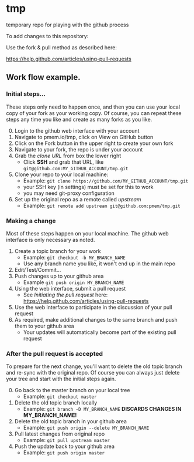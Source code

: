 tmp
===

temporary repo for playing with the github process

To add changes to this repository:

Use the fork & pull method as described here:

https://help.github.com/articles/using-pull-requests

## Work flow example.

### Initial steps...

These steps only need to happen once, and then you can use your local copy of your fork as your working copy.  Of course, you can repeat these steps any time you like and create as many forks as you like.

0. Login to the github web interface with your account
1. Navigate to pmem.io/tmp, click on View on GitHub button
2. Click on the Fork button in the upper right to create your own fork
3. Navigate to your fork, the repo is under your account
4. Grab the *clone URL* from box the lower right
	* Click **SSH** and grab that URL, like `git@github.com:MY_GITHUB_ACCOUNT/tmp.git`
5. Clone your repo to your local machine:
	* Example: `git clone https://github.com/MY_GITHUB_ACCOUNT/tmp.git`
	* your SSH key (in settings) must be set for this to work
	* you may need git-proxy configuration
6. Set up the original repo as a remote called *upstream*
	* Example: `git remote add upstream git@github.com:pmem/tmp.git`

### Making a change

Most of these steps happen on your local machine.  The github web interface is only necessary as noted.

1. Create a topic branch for your work
	* Example: `git checkout -b MY_BRANCH_NAME`
	* Use any branch name you like, it won't end up in the main repo
2. Edit/Test/Commit...
3. Push changes up to your github area
	* Example `git push origin MY_BRANCH_NAME`
4. Using the web interface, submit a pull request
	* See *Initiating the pull request* here: https://help.github.com/articles/using-pull-requests
5. Use the web interface to participate in the discussion of your pull request
6. As required, make additional changes to the same branch and push them to your github area
	* Your updates will automatically become part of the existing pull request

### After the pull request is accepted

To prepare for the next change, you'll want to delete the old topic branch and
re-sync with the original repo.  Of course you can always just delete your tree
and start with the initial steps again.

0. Go back to the master branch on your local tree
	* Example: `git checkout master`
1. Delete the old topic branch locally
	* Example: `git branch -D MY_BRANCH_NAME`  **DISCARDS CHANGES IN MY_BRANCH_NAME!**
2. Delete the old topic branch in your github area
	* Example: `git push origin --delete MY_BRANCH_NAME`
3. Pull latest changes from original repo
	* Example: `git pull upstream master`
4. Push the update back to your github area
	* Example: `git push origin master`
